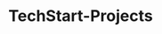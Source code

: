 # TechStart-Projects
<script src='//vizor.io/static/scripts/vizor-360-embed.js' data-vizorurl='//vizor.io/embed/quinault97/esd-113'></script>

